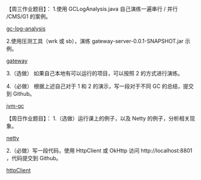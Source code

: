 【周三作业题目】：
1.使用 GCLogAnalysis.java 自己演练一遍串行 / 并行 /CMS/G1 的案例。

[gc-log-analysis](./gc-log-analysis.md)

2.使用压测工具（wrk 或 sb），演练 gateway-server-0.0.1-SNAPSHOT.jar 示例。

[gateway](./gateway.md)

3.（选做） 如果自己本地有可以运行的项目，可以按照 2 的方式进行演练。

4.（必做） 根据上述自己对于 1 和 2 的演示，写一段对于不同 GC 的总结，提交到 Github。

[jvm-gc](./jvm-gc.md)

【周日作业题目】：
1.（选做）运行课上的例子，以及 Netty 的例子，分析相关现象。

[netty](./netty.md)

2.（必做）写一段代码，使用 HttpClient 或 OkHttp 访问 http://localhost:8801 ，代码提交到 Github。

[httpClient](./nio/src/main/java/HttpClientTest.java)